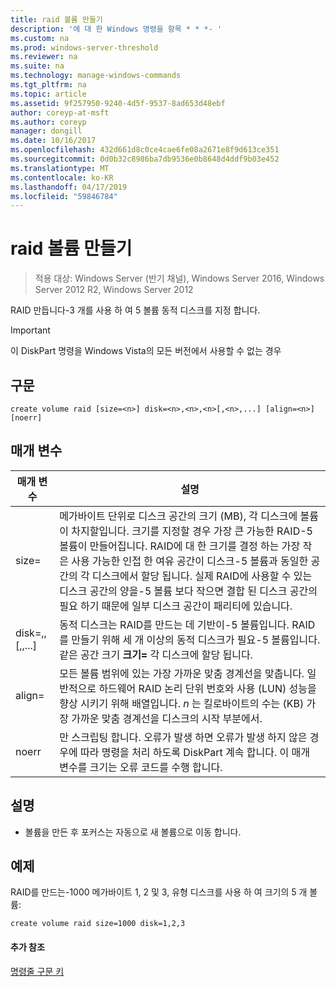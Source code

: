 ```yaml
---
title: raid 볼륨 만들기
description: '에 대 한 Windows 명령을 항목 * * *- '
ms.custom: na
ms.prod: windows-server-threshold
ms.reviewer: na
ms.suite: na
ms.technology: manage-windows-commands
ms.tgt_pltfrm: na
ms.topic: article
ms.assetid: 9f257950-9240-4d5f-9537-8ad653d48ebf
author: coreyp-at-msft
ms.author: coreyp
manager: dongill
ms.date: 10/16/2017
ms.openlocfilehash: 432d661d8c0ce4cae6fe08a2671e8f9d613ce351
ms.sourcegitcommit: 0d0b32c8986ba7db9536e0b8648d4ddf9b03e452
ms.translationtype: MT
ms.contentlocale: ko-KR
ms.lasthandoff: 04/17/2019
ms.locfileid: "59846784"
---
```

# <a name="create-volume-raid"></a>raid 볼륨 만들기

>적용 대상: Windows Server (반기 채널), Windows Server 2016, Windows Server 2012 R2, Windows Server 2012

RAID 만듭니다\-3 개를 사용 하 여 5 볼륨 동적 디스크를 지정 합니다.  
  
> [!IMPORTANT]  
> 이 DiskPart 명령을 Windows Vista의 모든 버전에서 사용할 수 없는 경우  
  
  
  
## <a name="syntax"></a>구문  
  
```  
create volume raid [size=<n>] disk=<n>,<n>,<n>[,<n>,...] [align=<n>] [noerr]  
```  
  
## <a name="parameters"></a>매개 변수  
  
|매개 변수|설명|  
|-------|--------|  
|size\=<n>|메가바이트 단위로 디스크 공간의 크기 \(MB\), 각 디스크에 볼륨이 차지할입니다. 크기를 지정할 경우 가장 큰 가능한 RAID\-5 볼륨이 만들어집니다. RAID에 대 한 크기를 결정 하는 가장 작은 사용 가능한 인접 한 여유 공간이 디스크\-5 볼륨과 동일한 공간의 각 디스크에서 할당 됩니다. 실제 RAID에 사용할 수 있는 디스크 공간의 양을\-5 볼륨 보다 작으면 결합 된 디스크 공간의 필요 하기 때문에 일부 디스크 공간이 패리티에 있습니다.|  
|disk\=<n>,<n>,<n>\[,<n>,...\]|동적 디스크는 RAID를 만드는 데 기반이\-5 볼륨입니다. RAID를 만들기 위해 세 개 이상의 동적 디스크가 필요\-5 볼륨입니다. 같은 공간 크기 **크기\= <n>**  각 디스크에 할당 됩니다.|  
|align\=<n>|모든 볼륨 범위에 있는 가장 가까운 맞춤 경계선을 맞춥니다. 일반적으로 하드웨어 RAID 논리 단위 번호와 사용 \(LUN\) 성능을 향상 시키기 위해 배열입니다. *n* 는 킬로바이트의 수는 \(KB\) 가장 가까운 맞춤 경계선을 디스크의 시작 부분에서.|  
|noerr|만 스크립팅 합니다. 오류가 발생 하면 오류가 발생 하지 않은 경우에 따라 명령을 처리 하도록 DiskPart 계속 합니다. 이 매개 변수를 크기는 오류 코드를 수행 합니다.|  
  
## <a name="remarks"></a>설명  
  
-   볼륨을 만든 후 포커스는 자동으로 새 볼륨으로 이동 합니다.  
  
## <a name="BKMK_examples"></a>예제  
RAID를 만드는\-1000 메가바이트 1, 2 및 3, 유형 디스크를 사용 하 여 크기의 5 개 볼륨:  
  
```  
create volume raid size=1000 disk=1,2,3  
```  
  
#### <a name="additional-references"></a>추가 참조  
[명령줄 구문 키](command-line-syntax-key.md)  
  

  

